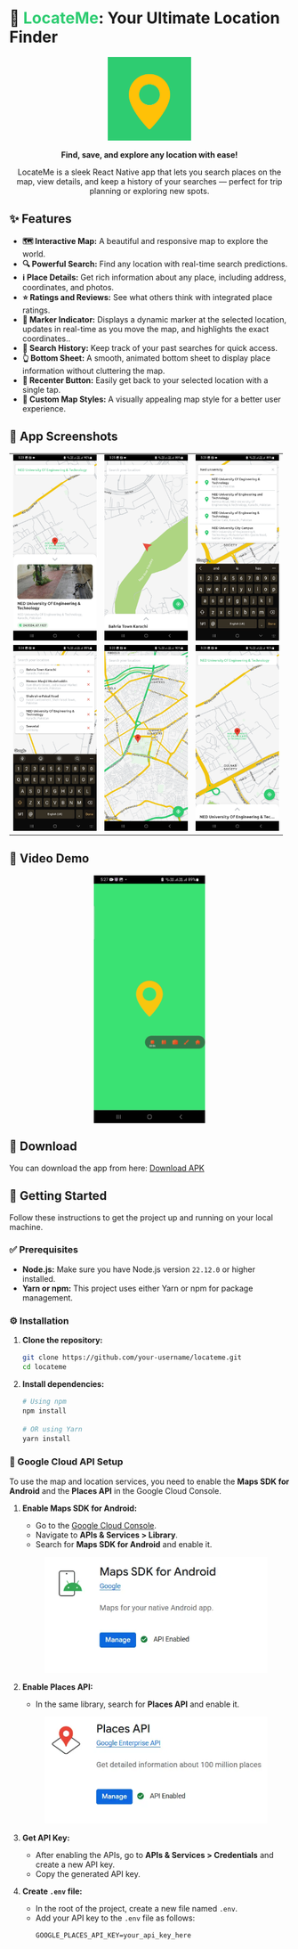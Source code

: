 # 📍 <font color="#2ECC71">LocateMe</font>: Your Ultimate Location Finder

<p align="center">
  <img src="src/assets/images/logo.png" alt="LocateMe Logo" width="150"/>
</p>

<p align="center">
  <strong>Find, save, and explore any location with ease!</strong>
</p>
<p align="center">
LocateMe is a sleek React Native app that lets you search places on the map, view details, and keep a history of your searches — perfect for trip planning or exploring new spots.</p>

## ✨ Features

- **🗺️ Interactive Map:** A beautiful and responsive map to explore the world.
- **🔍 Powerful Search:** Find any location with real-time search predictions.
- **ℹ️ Place Details:** Get rich information about any place, including address, coordinates, and photos.
- **⭐ Ratings and Reviews:** See what others think with integrated place ratings.
- **📍 Marker Indicator:** Displays a dynamic marker at the selected location, updates in real-time as you move the map, and highlights the exact coordinates..
- **📜 Search History:** Keep track of your past searches for quick access.
- **👆 Bottom Sheet:** A smooth, animated bottom sheet to display place information without cluttering the map.
- **🔄 Recenter Button:** Easily get back to your selected location with a single tap.
- **🎨 Custom Map Styles:** A visually appealing map style for a better user experience.

## 📸 App Screenshots

<table>
  <tr>
    <td align="center"><img src="src/assets/ss/1.webp" width="150"></td>
    <td align="center"><img src="src/assets/ss/2.webp" width="150"></td>
    <td align="center"><img src="src/assets/ss/3.webp" width="150"></td>
  </tr>
  <tr>
    <td align="center"><img src="src/assets/ss/4.webp" width="150"></td>
    <td align="center"><img src="src/assets/ss/5.webp" width="150"></td>
    <td align="center"><img src="src/assets/ss/6.webp" width="150"></td>
  </tr>
</table>

## 🚀 Video Demo
<img src="src/assets/ss/locateme_gif.gif" alt="LocateMe App Demo" width="200" style="display: block; margin: auto;"/>

## 📲 Download
You can download the app from here: [Download APK](https://i.diawi.com/EMPyaB)

## 🚀 Getting Started

Follow these instructions to get the project up and running on your local machine.

### ✅ Prerequisites

- **Node.js:** Make sure you have Node.js version `22.12.0` or higher installed.
- **Yarn or npm:** This project uses either Yarn or npm for package management.

### ⚙️ Installation

1.  **Clone the repository:**
    ```sh
    git clone https://github.com/your-username/locateme.git
    cd locateme
    ```

2.  **Install dependencies:**
    ```sh
    # Using npm
    npm install

    # OR using Yarn
    yarn install
    ```

### 🔑 Google Cloud API Setup

To use the map and location services, you need to enable the **Maps SDK for Android** and the **Places API** in the Google Cloud Console.

1.  **Enable Maps SDK for Android:**
    - Go to the [Google Cloud Console](https://console.cloud.google.com/).
    - Navigate to **APIs & Services > Library**.
    - Search for **Maps SDK for Android** and enable it.
    <p align="center">
      <img src="src/assets/ss/g-android.webp" alt="Maps SDK for Android" width="400"/>
    </p>

2.  **Enable Places API:**
    - In the same library, search for **Places API** and enable it.
    <p align="center">
      <img src="src/assets/ss/g-places.webp" alt="Places API" width="400"/>
    </p>

3.  **Get API Key:**
    - After enabling the APIs, go to **APIs & Services > Credentials** and create a new API key.
    - Copy the generated API key.

4.  **Create `.env` file:**
    - In the root of the project, create a new file named `.env`.
    - Add your API key to the `.env` file as follows:
      ```
      GOOGLE_PLACES_API_KEY=your_api_key_here
      ```
